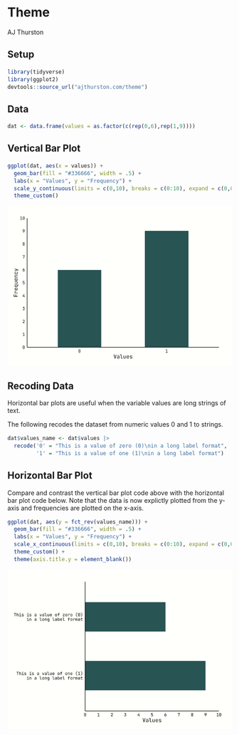 # Theme
AJ Thurston

## Setup

``` r
library(tidyverse)
library(ggplot2)
devtools::source_url("ajthurston.com/theme")
```

## Data

``` r
dat <- data.frame(values = as.factor(c(rep(0,6),rep(1,9))))
```

## Vertical Bar Plot

``` r
ggplot(dat, aes(x = values)) +
  geom_bar(fill = "#336666", width = .5) +
  labs(x = "Values", y = "Frequency") +
  scale_y_continuous(limits = c(0,10), breaks = c(0:10), expand = c(0,0)) +
  theme_custom()
```

![](bar_files/figure-commonmark/plot-1.png)

## Recoding Data

Horizontal bar plots are useful when the variable values are long
strings of text.

The following recodes the dataset from numeric values 0 and 1 to
strings.

``` r
dat$values_name <- dat$values |>
  recode('0' = "This is a value of zero (0)\nin a long label format",
         '1' = "This is a value of one (1)\nin a long label format")
```

## Horizontal Bar Plot

Compare and contrast the vertical bar plot code above with the
horizontal bar plot code below. Note that the data is now explictly
plotted from the y-axis and frequencies are plotted on the x-axis.

``` r
ggplot(dat, aes(y = fct_rev(values_name))) +
  geom_bar(fill = "#336666", width = .5) +
  labs(x = "Values", y = "Frequency") +
  scale_x_continuous(limits = c(0,10), breaks = c(0:10), expand = c(0,0)) +
  theme_custom() +
  theme(axis.title.y = element_blank())
```

![](bar_files/figure-commonmark/horizontal_bar-1.png)

